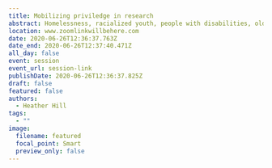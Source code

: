 ```yaml
---
title: Mobilizing priviledge in research
abstract: Homelessness, racialized youth, people with disabilities, older community members, and teens are all groups on the margins in information research. The proposed panel will represent a convergence of allyship in research focused on these marginalized communities. It adopts the approach that being an appropriate ally requires personal considerations as well as a more nuanced approach to research that is grounded in reciprocal relationships with our research communities, humility, and reflective self-education.
location: www.zoomlinkwillbehere.com
date: 2020-06-26T12:36:37.763Z
date_end: 2020-06-26T12:37:40.471Z
all_day: false
event: session
event_url: session-link
publishDate: 2020-06-26T12:36:37.825Z
draft: false
featured: false
authors:
  - Heather Hill
tags:
  - ""
image:
  filename: featured
  focal_point: Smart
  preview_only: false
---
```

